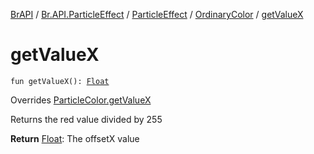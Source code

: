 [BrAPI](../../../index.md) / [Br.API.ParticleEffect](../../index.md) / [ParticleEffect](../index.md) / [OrdinaryColor](index.md) / [getValueX](./get-value-x.md)

# getValueX

`fun getValueX(): `[`Float`](https://kotlinlang.org/api/latest/jvm/stdlib/kotlin/-float/index.html)

Overrides [ParticleColor.getValueX](../-particle-color/get-value-x.md)

Returns the red value divided by 255

**Return**
[Float](https://kotlinlang.org/api/latest/jvm/stdlib/kotlin/-float/index.html): The offsetX value

